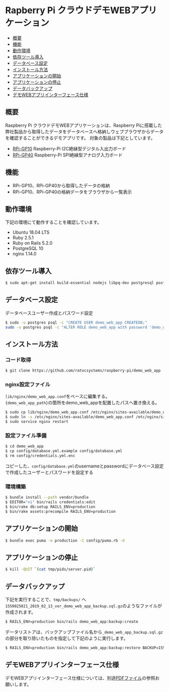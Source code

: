 # Rapberry Pi クラウドデモWEBアプリケーション

- [概要](#概要)
- [機能](#機能)
- [動作環境](#動作環境)
- [依存ツール導入](#依存ツール導入)
- [データベース設定](#データベース設定)
- [インストール方法](#インストール方法)
- [アプリケーションの開始](#アプリケーションの開始)
- [アプリケーションの停止](#アプリケーションの停止)
- [データバックアップ](#データバックアップ)
- [デモWEBアプリインターフェース仕様](#デモWEBアプリインターフェース仕様)


## 概要

Raspberry Pi クラウドデモWEBアプリケーションは、Raspberry Piに搭載した弊社製品から取得したデータをデータベースへ格納しウェブブラウザからデータを確認することができるデモアプリです。
対象の製品は下記としています。

- [RPi-GP10](https://github.com/ratocsystems/rpi-gp10) Raspberry-Pi I2C絶縁型デジタル入出力ボード
- [RPi-GP40](https://github.com/ratocsystems/rpi-gp40) Raspberry-Pi SPI絶縁型アナログ入力ボード


## 機能

- RPi-GP10、RPi-GP40から取得したデータの格納
- RPi-GP10、RPi-GP40の格納データをブラウザから一覧表示


## 動作環境

下記の環境にて動作することを確認しています。

- Ubuntu 18.04 LTS
- Ruby 2.5.1
- Ruby on Rails 5.2.0
- PostgreSQL 10
- nginx 1.14.0


## 依存ツール導入

```sh
$ sudo apt-get install build-essential nodejs libpq-dev postgresql postgresql-client nginx
```


## データベース設定

データベースユーザー作成とパスワード設定
```sh
$ sudo -u postgres psql -c "CREATE USER demo_web_app CREATEDB;"
sudo -u postgres psql -c "ALTER ROLE demo_web_app with password 'demo_web_app_password';"
```


## インストール方法

### コード取得

```sh
$ git clone https://github.com/ratocsystems/raspberry-pi/demo_web_app
```
### nginx設定ファイル

`lib/nginx/demo_web_app.conf`をベースに編集する。  
`{demo_web_app_path}`の箇所をdemo_web_appを配置したパスへ置き換える。  

```sh
$ sudo cp lib/nginx/demo_web_app.conf /etc/nginx/sites-available/demo_web_app.conf
$ sudo ln -s /etc/nginx/sites-available/demo_web_app.conf /etc/nginx/sites-enabled/demo_web_app.conf
$ sudo service nginx restart
```

### 設定ファイル準備

```sh
$ cd demo_web_app
$ cp config/database.yml.example config/database.yml
$ rm config/credentials.yml.enc
```
コピーした、`config/database.yml`のusernameとpasswordにデータベース設定で作成したユーザーとパスワードを設定する


### 環境構築

```sh
$ bundle install --path vendor/bundle
$ EDITOR="vi" bin/rails credentials:edit
$ bin/rake db:setup RAILS_ENV=production
$ bin/rake assets:precompile RAILS_ENV=production
```


## アプリケーションの開始

```sh
$ bundle exec puma -e production -C config/puma.rb -d
```


## アプリケーションの停止

```sh
$ kill -QUIT `(cat tmp/pids/server.pid)`
```


## データバックアップ

下記を実行することで、`tmp/backups/` へ `1550025021_2019_02_13_ver_demo_web_app_backup.sql.gz`のようなファイルが作成されます。

```sh
$ RAILS_ENV=production bin/rails demo_web_app:backup:create
```

データリストアは、バックアップファイル名から`_demo_web_app_backup.sql.gz`の部分を取り除いたものを指定して下記のように実行します。
```sh
$ RAILS_ENV=production bin/rails demo_web_app:backup:restore BACKUP=1550026691_2019_02_13_ver
```

## デモWEBアプリインターフェース仕様

デモWEBアプリインターフェース仕様については、別途[PDFファイル](./doc)の参照お願いします。
